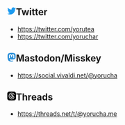 ## ![Twitter](/post-assets/social/twitter.png?w=20&h=20)Twitter

- <https://twitter.com/yorutea>
- <https://twitter.com/yoruchar>

## ![Mastodon](/post-assets/social/mastodon.png?w=20&h=20)Mastodon/Misskey

- <https://social.vivaldi.net/@yorucha>

## ![Threads](/post-assets/social/threads.png?w=20&h=20)Threads

- <https://threads.net/t/@yorucha.me>
